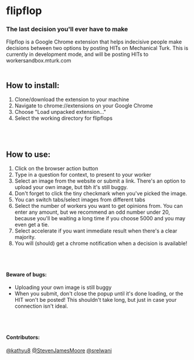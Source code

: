 # flipflop
### The last decision you'll ever have to make
Flipflop is a Google Chrome extension that helps indecisive people make decisions between two options by posting HITs on Mechanical Turk. This is currently in development mode, and will be posting HITs to workersandbox.mturk.com
<br />
<br />

## How to install:
1. Clone/download the extension to your machine
2. Navigate to chrome://extensions on your Google Chrome
3. Choose "Load unpacked extension..."
4. Select the working directory for flipflops
<br />
<br />

## How to use:
1. Click on the browser action button
2. Type in a question for context, to present to your worker
3. Select an image from the website or submit a link. There's an option to upload your own image, but tbh it's still buggy.
4. Don't forget to click the tiny checkmark when you've picked the image.
5. You can switch tabs/select images from different tabs
6. Select the number of workers you want to get opinions from. You can enter any amount, but we recommend an odd number under 20, because you'll be waiting a long time if you choose 5000 and you may even get a tie.
7. Select accelerate if you want immediate result when there's a clear majority.
8. You will (should) get a chrome notification when a decision is available!
<br />
<br />

#### Beware of bugs:
- Uploading your own image is still buggy
- When you submit, don't close the popup until it's done loading, or the HIT won't be posted! This shouldn't take long, but just in case your connection isn't ideal.
<br />
<br />

#### Contributors:
[@kathyu8](http://github.com/kathyu8) [@StevenJamesMoore](http://github.com/StevenJamesMoore) [@srelwani](http://github.com/srelwani)

